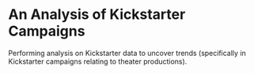 # An Analysis of Kickstarter Campaigns
Performing analysis on Kickstarter data to uncover trends (specifically in Kickstarter campaigns relating to theater productions).
